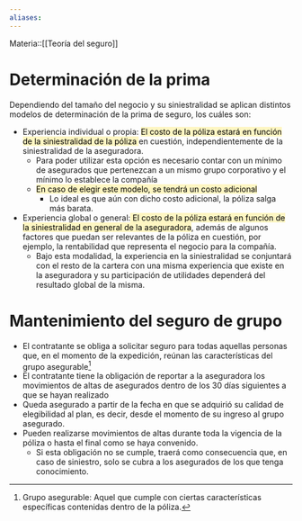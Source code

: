 ```yaml
---
aliases:
---
```

Materia::[[Teoría del seguro]]
# Determinación de la prima 
Dependiendo del tamaño del negocio y su siniestralidad se aplican distintos modelos de determinación de la prima de seguro, los cuáles son: 
- Experiencia individual o propia: <mark style="background: #FFF3A3A6;">El costo de la póliza estará en función de la siniestralidad de la póliza </mark>en cuestión, independientemente de la siniestralidad de la aseguradora. 
	- Para poder utilizar esta opción es necesario contar con un mínimo de asegurados que pertenezcan a un mismo grupo corporativo y el mínimo lo establece la compañía 
	- <mark style="background: #FFF3A3A6;">En caso de elegir este modelo, se tendrá un costo adicional </mark>
		- Lo ideal es que aún con dicho costo adicional, la póliza salga más barata.
- Experiencia global o general:<mark style="background: #FFF3A3A6;"> El costo de la póliza estará en función de la siniestralidad en general de la aseguradora</mark>, además de algunos factores que puedan ser relevantes de la póliza en cuestión, por ejemplo, la rentabilidad que representa el negocio para la compañía. 
	- Bajo esta modalidad, la experiencia en la siniestralidad se conjuntará con el resto de la cartera con una misma experiencia que existe en la aseguradora y su participación de utilidades dependerá del resultado global de la misma. 
# Mantenimiento del seguro de grupo
- El contratante se obliga a solicitar seguro para todas aquellas personas que, en el momento de la expedición, reúnan las características del grupo asegurable[^1]
- El contratante tiene la obligación de reportar a la aseguradora los movimientos de altas de asegurados dentro de los 30 días siguientes a que se hayan realizado 
- Queda asegurado a partir de la fecha en que se adquirió su calidad de elegibilidad al plan, es decir, desde el momento de su ingreso al grupo asegurado. 
- Pueden realizarse movimientos de altas durante toda la vigencia de la póliza o hasta el final como se haya convenido. 
	- Si esta obligación no se cumple, traerá como consecuencia que, en caso de siniestro, solo se cubra a los asegurados de los que tenga conocimiento. 

[^1]: Grupo asegurable: Aquel que cumple con ciertas características específicas contenidas dentro de la póliza. 